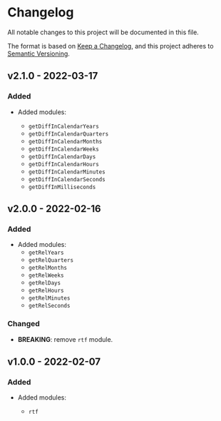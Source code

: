 # Changelog

All notable changes to this project will be documented in this file.

The format is based on [Keep a Changelog](https://keepachangelog.com/en/1.0.0/),
and this project adheres to [Semantic Versioning](https://semver.org/spec/v2.0.0.html).

## v2.1.0 - 2022-03-17

### Added

- Added modules:

  - `getDiffInCalendarYears`
  - `getDiffInCalendarQuarters`
  - `getDiffInCalendarMonths`
  - `getDiffInCalendarWeeks`
  - `getDiffInCalendarDays`
  - `getDiffInCalendarHours`
  - `getDiffInCalendarMinutes`
  - `getDiffInCalendarSeconds`
  - `getDiffInMilliseconds`

## v2.0.0 - 2022-02-16

### Added

- Added modules:
  - `getRelYears`
  - `getRelQuarters`
  - `getRelMonths`
  - `getRelWeeks`
  - `getRelDays`
  - `getRelHours`
  - `getRelMinutes`
  - `getRelSeconds`

### Changed

- **BREAKING**: remove `rtf` module.

## v1.0.0 - 2022-02-07

### Added

- Added modules:

  - `rtf`
